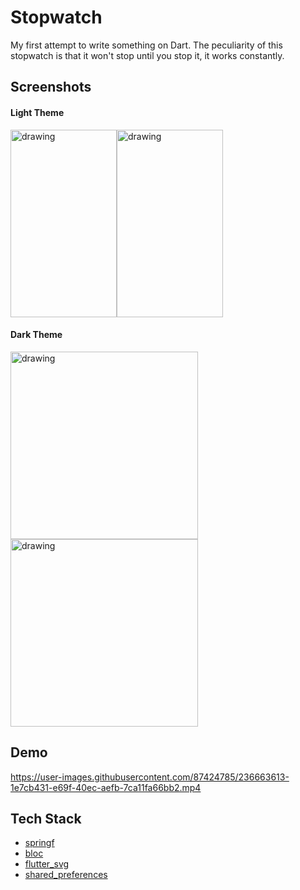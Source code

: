 # Stopwatch
My first attempt to write something on Dart. The peculiarity of this stopwatch is that it won't stop until you stop it, it works constantly.

Screenshots
---------------
#### Light Theme
<img src="https://user-images.githubusercontent.com/87424785/236663328-2cc0a22d-ad32-4d3e-aad0-69f81326afa5.png" alt="drawing" width="170" height="300"/><img src="https://user-images.githubusercontent.com/87424785/236663335-e61168da-a3d2-470c-951c-6d39eea9f634.png" alt="drawing" width="170" height="300"/>

#### Dark Theme
<img src="https://user-images.githubusercontent.com/87424785/236663359-d056c040-cfcc-4995-906d-c4b0a6941366.png" alt="drawing" width="300" height="300"/><img src="https://user-images.githubusercontent.com/87424785/236663362-1cae65f6-ac62-4ba2-ba59-8f3e9543f0a9.png" alt="drawing" width="300" height="300"/>


Demo
---------------
https://user-images.githubusercontent.com/87424785/236663613-1e7cb431-e69f-40ec-aefb-7ca11fa66bb2.mp4

Tech Stack
---------------
- [springf](https://pub.dev/packages/sprintf)
- [bloc](https://pub.dev/packages/bloc)
- [flutter_svg](https://pub.dev/packages/flutter_svg)
- [shared_preferences](https://pub.dev/packages/shared_preferences)
